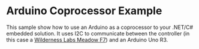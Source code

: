 # Arduino Coprocessor Example

This sample show how to use an Arduino as a coprocessor to your .NET/C# embedded solution.  It uses I2C to communicate between the controller (in this case a [Wilderness Labs Meadow F7](https://www.wildernesslabs.co/)) and an Arduino Uno R3.
